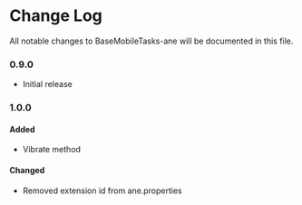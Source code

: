 # Change Log
All notable changes to BaseMobileTasks-ane will be documented in this file.

### 0.9.0
- Initial release

### 1.0.0
#### Added
- Vibrate method

#### Changed
- Removed extension id from ane.properties
